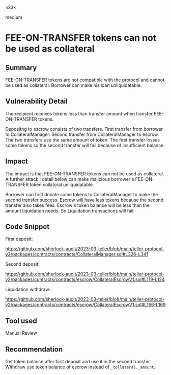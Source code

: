 n33k

medium

# FEE-ON-TRANSFER tokens can not be used as collateral

## Summary
FEE-ON-TRANSFER tokens are not compatible with the protocol and cannot be used as collateral. Borrower can make his loan unliquidatable.

## Vulnerability Detail

The recipient receives tokens less than transfer amount when transfer FEE-ON-TRANSFER tokens.

Depositng to escrow consists of two transfers. First transfer from borrower to CollateralManager. Second transfer from CollateralManager to escrow. The two transfers use the same amount of token. The first transfer losses some tokens so the second transfer will fail because of insufficient balance.

## Impact

The impact is that FEE-ON-TRANSFER tokens can not be used as collateral. A further attack I detail below can make malicious borrower's FEE-ON-TRANSFER token collatoral unliquidatable.

Borrower can first donate some tokens to CollateralManager to make the second transfer success. Escrow will have less tokens because the second transfer also takes fees. Escrow's token balance will be less than the amount liquidation needs. So Liquidation transactions will fail.

## Code Snippet

First deposit:

https://github.com/sherlock-audit/2023-03-teller/blob/main/teller-protocol-v2/packages/contracts/contracts/CollateralManager.sol#L326-L341

Second deposit:

https://github.com/sherlock-audit/2023-03-teller/blob/main/teller-protocol-v2/packages/contracts/contracts/escrow/CollateralEscrowV1.sol#L119-L124

Liquidation withdraw:

https://github.com/sherlock-audit/2023-03-teller/blob/main/teller-protocol-v2/packages/contracts/contracts/escrow/CollateralEscrowV1.sol#L166-L169

## Tool used

Manual Review

## Recommendation

Get token balance after first deposit and use it in the second transfer. Withdraw use token balance of escrow instead of `_collateral._amount`.
